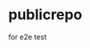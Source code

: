 # publicrepo
for e2e test





















































































































































































































































































































































































































































































































































































































































































































































































































































































































































































































































































































































































































































































































































































































































































































































































































































































































































































































































































































































































































































































































































































































































































































































































